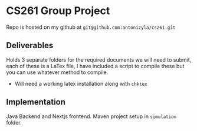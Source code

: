 # CS261 Group Project
Repo is hosted on my github at `git@github.com:antonizyla/cs261.git`

## Deliverables
Holds 3 separate folders for the required documents we will need to submit, each of these is a LaTex file, I have included a script to compile these but you can use whatever method to compile.

- Will need a working latex installation along with `chktex`

## Implementation
Java Backend and Nextjs frontend. Maven project setup in `simulation` folder.